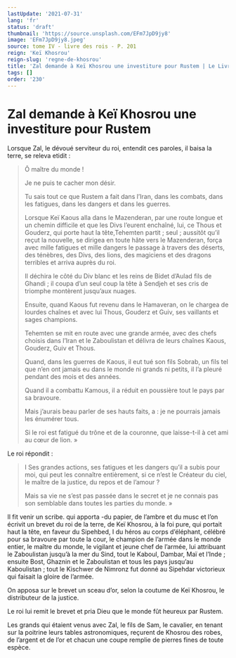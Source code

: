 ```yaml
---
lastUpdate: '2021-07-31'
lang: 'fr'
status: 'draft'
thumbnail: 'https://source.unsplash.com/EFm7JpD9jy8'
image: 'EFm7JpD9jy8.jpeg'
source: tome IV - livre des rois - P. 201
reign: 'Keï Khosrou'
reign-slug: 'regne-de-khosrou'
title: 'Zal demande à Keï Khosrou une investiture pour Rustem | Le Livre des Rois | Shâhnâmeh'
tags: []
order: '230'
---
```


<!-- LTeX: language=fr -->

# Zal demande à Keï Khosrou une investiture pour Rustem

Lorsque Zal, le dévoué serviteur du roi, entendit ces paroles, il baisa la terre, se releva etidit :

> Ô maître du monde !
>
> Je ne puis te cacher mon désir.
>
> Tu sais tout ce que Rustem a fait dans l’Iran, dans les combats, dans les fatigues, dans les dangers et dans les guerres.
>
> Lorsque Keï Kaous alla dans le Mazenderan, par une route longue et un chemin difficile et que les Divs l’eurent enchaîné, lui, ce Thous et Gouderz, qui porte haut la tête,Tehemten partit ; seul ; aussitôt qu’il reçut la nouvelle, se dirigea en toute hâte vers le Mazenderan, força avec mille fatigues et mille dangers le passage à travers des déserts, des ténèbres, des Divs, des lions, des magiciens et des dragons terribles et arriva auprès du roi.
>
> Il déchira le côté du Div blanc et les reins de Bidet d’Aulad fils de Ghandi ; il coupa d’un seul coup la tête à Sendjeh et ses cris de triomphe montèrent jusqu’aux nuages.
>
> Ensuite, quand Kaous fut revenu dans le Hamaveran, on le chargea de lourdes chaînes et avec lui Thous, Gouderz et Guiv, ses vaillants et sages champions.
>
> Tehemten se mit en route avec une grande armée, avec des chefs choisis dans l’Iran et le Zaboulistan et délivra de leurs chaînes Kaous, Gouderz, Guiv et Thous.
>
> Quand, dans les guerres de Kaous, il eut tué son fils Sobrab, un fils tel que n’en ont jamais eu dans le monde ni grands ni petits, il l’a pleuré pendant des mois et des années.
>
> Quand il a combattu Kamous, il a réduit en poussière tout le pays par sa bravoure.
>
> Mais j’aurais beau parler de ses hauts faits, a : je ne pourrais jamais les énumérer tous.
>
> Si le roi est fatigué du trône et de la couronne, que laisse-t-il à cet ami au cœur de lion. »

Le roi répondit :

> I Ses grandes actions, ses fatigues et les dangers qu’il a subis pour moi, qui peut les connaître entièrement, si ce n’est le Créateur du ciel, le maître de la justice, du repos et de l’amour ?
>
> Mais sa vie ne s’est pas passée dans le secret et je ne connais pas son semblable dans toutes les parties du monde. »

Il fit venir un scribe. qui apporta -du papier, de l’ambre et du musc et l’on écrivit un brevet du roi de la terre, de Keï Khosrou, à la foi pure, qui portait haut la tête, en faveur du Sipehbed, I du héros au corps d’éléphant, célébré pour sa bravoure par toute la cour, le champion de l’armée dans le monde entier, le maître du monde, le vigilant et jeune chef de l’armée, lui attribuant le Zaboulistan jusqu’à la mer du Sind, tout le Kaboul, Dambar, Maï et l’Inde ; ensuite Bost, Ghaznin et le Zaboulistan et tous les pays jusqu’au Kaboulistan ; tout le Kischwer de Nimronz fut donné au Sipehdar victorieux qui faisait la gloire de l’armée.

On apposa sur le brevet un sceau d’or, selon la coutume de Keï
Khosrou, le distributeur de la justice.

Le roi lui remit le brevet et pria Dieu que le monde fût heureux par Rustem.

Les grands qui étaient venus avec Zal, le fils de Sam, le cavalier, en tenant sur la poitrine leurs tables astronomiques, reçurent de Khosrou des robes, de l’argent et de l’or et chacun une coupe remplie de pierres fines de toute espèce.
